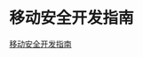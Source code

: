 # 移动安全开发指南

[移动安全开发指南](https://github.com/nowsecure/secure-mobile-development/blob/master/zh/README.md)





